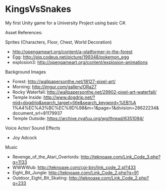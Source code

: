 # KingsVsSnakes
My first Unity game for a University Project using basic C#.

Asset References:

Sprites (Characters, Floor, Chest, World Decoration) 
- http://opengameart.org/content/a-platformer-in-the-forest 
- Egg: http://piq.codeus.net/picture/199348/pokemon_egg 
- explosion3: http://opengameart.org/content/explosion-animations 

Background Images 
- Forest: http://wallpapersonthe.net/18127-pixel-art/ 
- Morning: http://imgur.com/gallery/ORa27 
- Rocky Waterfall: http://wallpapersonthe.net/29902-pixel-art-waterfall/ 
- Temple Inside: http://www.dogdrip.net/?mid=dogdrip&search_target=title&search_keyword=%EB%A 1%A4%EC%A3%BC%EC%9D%98&m=1&page=1&division=28622234&document_srl=81179937 
- Temple Outside: https://archive.nyafuu.org/wg/thread/6351094/ 

Voice Actor/ Sound Effects 
- Joy Adcock 

Music 
- Revenge_of_the_Atari_Overlords: http://teknoaxe.com/Link_Code_3.php?q=1133 
- WWWWub: http://teknoaxe.com/cgi-bin/link_code_2.pl?433 
- Eight_Bit_Jungle: http://teknoaxe.com/Link_Code_2.php?q=91 
- Outdoor_Eight_Bit_Skating: http://teknoaxe.com/Link_Code_2.php?q=233 